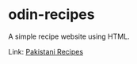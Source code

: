 # odin-recipes

<p> A simple recipe website using HTML.</p>
<p>Link: <a href="https://raafeahmed.github.io/odin-recipes/">Pakistani Recipes</a></p>
